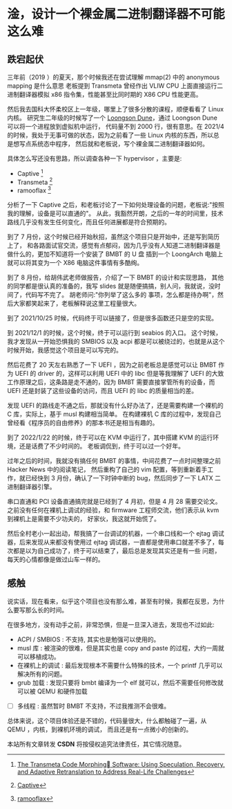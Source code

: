# 淦，设计一个裸金属二进制翻译器不可能这么难

## 跌宕起伏
三年前（2019 ）的夏天，那个时候我还在尝试理解 mmap(2) 中的 anonymous  mapping 是什么意思
老板提到 Transmeta 曾经作出 VLIW CPU 上面直接运行二进制翻译器模拟 x86 指令集，性能甚至比同时期的 X86 CPU 性能更高。

然后我去国科大怀柔校区上一年级，哪里上了很多分散的课程，顺便看看了 Linux 内核。
研究生二年级的时候写了一个 [Loongson Dune](https://github.com/Martins3/loongson-dune)，通过 Loongson Dune 可以将一个进程放到虚拟机中运行，
代码量不到 2000 行，很有意思。在 2021/4 的时候，我处于无事可做的状态，因为之前看了一些 Linux 内核的东西，所以总是想写点系统态中程序，
然后就和老板说，写个裸金属二进制翻译器如何。

具体怎么写还没有思路，所以调查各种一下 hypervisor ，主要是:
- Captive [^2]
- Transmeta [^3]
- ramooflax [^1]

分析了一下 Captive 之后，和老板讨论了一下如何处理设备的问题，老板说:"按照我的理解，设备是可以直通的"。
从此，我豁然开朗，之后的一年的时间里，技术路线几乎没有发生任何变化，而且任何进展都是符合预期的。

到了 7 月份，这个时候已经开始秋招，虽然这个项目只是开始中，还是写到简历上了，
和各路面试官交流，感觉有点郁闷，因为几乎没有人知道二进制翻译器是做什么的，更加不知道将一个安装了 BMBT 的 U 盘
插到一个 LoongArch 电脑上就可以将其变为一个 X86 电脑这件事情有多酷绚。

到了 8 月份，给胡伟武老师做报告，介绍了一下 BMBT 的设计和实现思路，
其他的同学都是很认真的准备的，我写 slides 就是随便搞搞，别人问，我就说，没时间了，代码写不完了。
胡老师问:"你列举了这么多的
事项，怎么都是待办啊"，然后大家都笑起来了，老板解释说这里工程量很大。

到了 2021/10/25 时候，代码终于可以链接了，但是很多函数还只是空的实现。

到 2021/12/1 的时候，这个时候，终于可以运行到 seabios 的入口。
这个时候，我才发现从一开始恐惧我的 SMBIOS 以及 acpi 都是可以被绕过的，也就是从这个时候开始，我感觉这个项目是可以写完的。

然后花费了 20 天左右熟悉了一下 UEFI ，因为之前老板总是感觉可以让 BMBT 作为 UEFI 的 driver 的，这样可以利用 UEFI 中的 libc
但是等我理解了 UEFI 的大致工作原理之后，这条路是走不通的，因为 BMBT 需要直接掌管所有的设备，而 UEFI
还是封装了这些设备的访问，而且 UEFI 的 libc 的质量相当的差。

发现 UEFI 的路线走不通之后，那就没有什么好办法了，还是需要构建一个裸机的 C 库，实际上，基于 musl 构建相当简单。
在构建裸机 C 库的过程中，发现自己曾经看《程序员的自由修养》的那本书还是相当有趣的。

到了 2022/1/22 的时候，终于可以在 KVM 中运行了，其中搭建 KVM 的运行环境，还是话费了不少时间的。
老板调侃到，终于可以过一个好年。

过年之后的时间，我就没有搞任何 BMBT 的事情，中间花费了一点时间整理之前 Hacker News 中的阅读笔记，
然后重构了自己的 vim 配置，等到重新着手工作，就已经快到 3 月份，确认了一下时钟中断的 bug，然后同步了一下 LATX 二进制翻译器引擎。

串口直通和 PCI 设备直通搞完就是已经到了 4 月初，但是 4 月 28 需要交论文。
之前没有任何在裸机上调试的经验，和 firmware 工程师交流，他们表示从 kvm 到裸机上是需要不少功夫的，
好家伙，我这就开始慌了。

然后全村老小一起出动，帮我搞了一台调试的机器，一个串口线和一个 ejtag 调试器，后来发现从来都没有使用过
ejtag 调试器，一直都是使用串口就差不多了，每次都是以为自己成功了，终于可以结束了，最后总是发现其实还是有一些
问题，每天的心情都像是做过山车一样的。

## 感触
说实话，现在看来，似乎这个项目也没有那么难，甚至有时候，我都在反思，为什么要写那么长的时间。

在很多地方，没有动手之前，非常恐惧，但是一旦深入进去，发现也不过如此:
- ACPI / SMBIOS : 不支持, 其实也是勉强可以使用的。
- musl 库 : 被渲染的很难，但是其实也是 copy and paste 的过程，大约一周就可以移植成功。
- 在裸机上的调试 : 最后发现根本不需要什么特殊的技术，一个 printf 几乎可以解决所有的问题。
- grub 加载 : 发现只要将 bmbt 编译为一个 elf 就可以，然后不需要任何修改就可以被 QEMU 和硬件加载
- [ ] 多线程 : 虽然暂时 BMBT 不支持，不过我推测不会很难。

总体来说，这个项目体验还是不错的，代码量很大，什么都触碰了一遍，从 QEMU ，内核，到裸机环境的调试，
而且还是有一点微小的创新的。

<script src="https://giscus.app/client.js"
        data-repo="martins3/martins3.github.io"
        data-repo-id="MDEwOlJlcG9zaXRvcnkyOTc4MjA0MDg="
        data-category="Show and tell"
        data-category-id="MDE4OkRpc2N1c3Npb25DYXRlZ29yeTMyMDMzNjY4"
        data-mapping="pathname"
        data-reactions-enabled="1"
        data-emit-metadata="0"
        data-theme="light"
        data-lang="zh-CN"
        crossorigin="anonymous"
        async>
</script>

本站所有文章转发 **CSDN** 将按侵权追究法律责任，其它情况随意。
[^1]: [ramooflax](https://github.com/airbus-seclab/ramooflax)
[^2]: [The Transmeta Code Morphing Software: Using Speculation, Recovery, and Adaptive Retranslation to Address Real-Life Challenges](https://safari.ethz.ch/digitaltechnik/spring2019/lib/exe/fetch.php?media=dehnert_transmeta_code_morphing_software.pdf)
[^3]: [Captive](https://www.usenix.org/system/files/atc19-spink.pdf)
